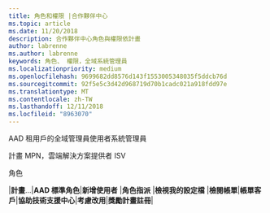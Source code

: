 ```yaml
---
title: 角色和權限 |合作夥伴中心
ms.topic: article
ms.date: 11/20/2018
description: 合作夥伴中心角色與權限依計畫
author: labrenne
ms.author: labrenne
keywords: 角色、 權限，全域系統管理員
ms.localizationpriority: medium
ms.openlocfilehash: 9699682dd8576d143f1553005348035f5ddcb76d
ms.sourcegitcommit: 92f5e5c3d42d968719d70b1cadc021a918fdd97e
ms.translationtype: MT
ms.contentlocale: zh-TW
ms.lasthandoff: 12/11/2018
ms.locfileid: "8963070"
---
```

AAD 租用戶的全域管理員使用者系統管理員


計畫 MPN，雲端解決方案提供者 ISV  

角色


|**計畫**...|**AAD 標準角色**|**新增使用者**   |**角色指派**   |**檢視我的設定檔**   |**檢閱帳單**|**帳單客戶**|**協助技術支援中心**|**考慮改用**|**獎勵計畫註冊**| 